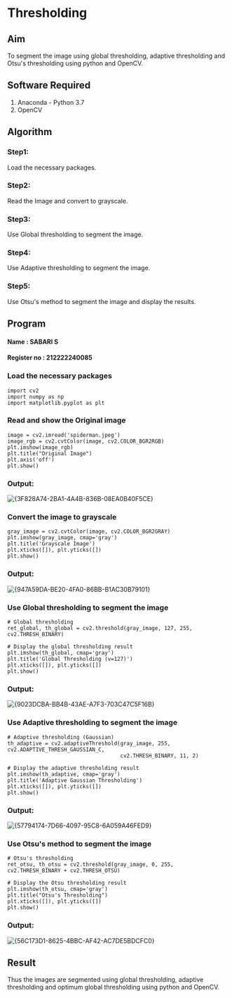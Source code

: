 # Thresholding

## Aim
To segment the image using global thresholding, adaptive thresholding and Otsu's thresholding using python and OpenCV.

## Software Required
1. Anaconda - Python 3.7
2. OpenCV

## Algorithm
### Step1:
Load the necessary packages.

### Step2:
Read the Image and convert to grayscale.

### Step3:
Use Global thresholding to segment the image.

### Step4:
Use Adaptive thresholding to segment the image.

### Step5:
Use Otsu's method to segment the image and display the results.


## Program

#### Name : SABARI S
#### Register no : 212222240085

### Load the necessary packages
```
import cv2
import numpy as np
import matplotlib.pyplot as plt
```

### Read and show the Original image
```
image = cv2.imread('spiderman.jpeg')
image_rgb = cv2.cvtColor(image, cv2.COLOR_BGR2RGB)
plt.imshow(image_rgb)
plt.title("Original Image")
plt.axis('off')
plt.show()
```
### Output:

![{3F828A74-2BA1-4A4B-836B-08EA0B40F5CE}](https://github.com/user-attachments/assets/0b659bbf-b2f1-44ed-a521-1ab0ff0a5db9)

### Convert the image to grayscale
```
gray_image = cv2.cvtColor(image, cv2.COLOR_BGR2GRAY)
plt.imshow(gray_image, cmap='gray')
plt.title('Grayscale Image')
plt.xticks([]), plt.yticks([])
plt.show()
```
### Output:

![{947A59DA-BE20-4FA0-86BB-B1AC30B79101}](https://github.com/user-attachments/assets/d46b9510-f6ad-4451-9160-661d0e108096)

### Use Global thresholding to segment the image
```
# Global thresholding
ret_global, th_global = cv2.threshold(gray_image, 127, 255, cv2.THRESH_BINARY)

# Display the global thresholding result
plt.imshow(th_global, cmap='gray')
plt.title('Global Thresholding (v=127)')
plt.xticks([]), plt.yticks([])
plt.show()
```
### Output:

![{9023DCBA-BB4B-43AE-A7F3-703C47C5F16B}](https://github.com/user-attachments/assets/ae4d276b-4922-4fe4-8b68-3086a271baa3)

### Use Adaptive thresholding to segment the image
```
# Adaptive thresholding (Gaussian)
th_adaptive = cv2.adaptiveThreshold(gray_image, 255, cv2.ADAPTIVE_THRESH_GAUSSIAN_C,
                                    cv2.THRESH_BINARY, 11, 2)

# Display the adaptive thresholding result
plt.imshow(th_adaptive, cmap='gray')
plt.title('Adaptive Gaussian Thresholding')
plt.xticks([]), plt.yticks([])
plt.show()
```
### Output:

![{57794174-7D66-4097-95C8-6A059A46FED9}](https://github.com/user-attachments/assets/574db367-cddf-44e8-8f71-b261b6da00ac)

### Use Otsu's method to segment the image 
```
# Otsu's thresholding
ret_otsu, th_otsu = cv2.threshold(gray_image, 0, 255, cv2.THRESH_BINARY + cv2.THRESH_OTSU)

# Display the Otsu thresholding result
plt.imshow(th_otsu, cmap='gray')
plt.title("Otsu's Thresholding")
plt.xticks([]), plt.yticks([])
plt.show()
```
### Output:

![{56C173D1-8625-4BBC-AF42-AC7DE5BDCFC0}](https://github.com/user-attachments/assets/33a68e03-e1fd-48d4-a959-eaae3cff3d38)

## Result
Thus the images are segmented using global thresholding, adaptive thresholding and optimum global thresholding using python and OpenCV.
